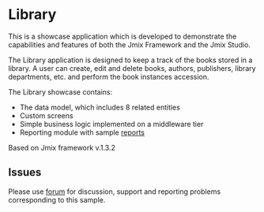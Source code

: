 # Library

This is a showcase application which is developed to demonstrate the capabilities and features of both the Jmix Framework and the Jmix Studio.

The Library application is designed to keep a track of the books stored in a library. A user can create, edit and delete books, authors, publishers, library departments, etc. and perform the book instances accession.  

The Library showcase contains: 

-	The data model, which includes 8 related entities
-	Custom screens
-	Simple business logic implemented on a middleware tier
-   Reporting module with sample [reports](https://docs.jmix.io/jmix/reports/sample-reports.html)

Based on Jmix framework v.1.3.2

## Issues
Please use [forum](https://forum.jmix.io/c/support/5) for discussion, support and reporting problems corresponding to this sample.
